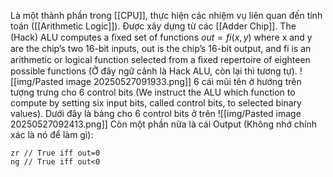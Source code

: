Là một thành phần trong [[CPU]], thực hiện các nhiệm vụ liên quan đến tính toán ([[Arithmetic Logic]]). Được xây dựng từ các [[Adder Chip]]. The (Hack) ALU computes a ﬁxed set of functions $out=fi(x, y)$ where x and y are the chip’s two 16-bit inputs, out is the chip’s 16-bit output, and fi is an arithmetic or logical function selected from a ﬁxed repertoire of eighteen possible functions (Ở đây ngữ cảnh là Hack ALU, còn lại thì tương tự).
![[img/Pasted image 20250527091933.png]]
6 cái mũi tên ở hướng trên tượng trưng cho 6 control bits (We instruct the ALU which function to compute by setting six input bits, called control bits, to selected binary values). Dưới đây là bảng cho 6 control bits ở trên
![[img/Pasted image 20250527092413.png]]
Còn một phần nữa là cái Output (Không nhớ chính xác là nó để làm gì):
```
zr // True iff out=0
ng // True iff out<0
```

